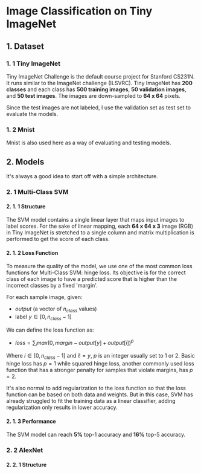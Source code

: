 # Image Classification on Tiny ImageNet

## 1. Dataset
### 1. 1 Tiny ImageNet
Tiny ImageNet Challenge is the default course project for Stanford CS231N. It runs similar to the ImageNet challenge (ILSVRC). Tiny ImageNet has __200 classes__ and each class has __500 training images__, __50 validation images__, and __50 test images__. The images are down-sampled to __64 x 64__ pixels.  

Since the test images are not labeled, I use the validation set as test set to evaluate the models.

### 1. 2 Mnist
Mnist is also used here as a way of evaluating and testing models.

## 2. Models
It's always a good idea to start off with a simple architecture.

### 2. 1 Multi-Class SVM
#### 2. 1. 1 Structure
The SVM model contains a single linear layer that maps input images to label scores. For the sake of linear mapping, each __64 x 64 x 3__ image (RGB) in Tiny ImageNet is stretched to a single column and matrix multiplication is performed to get the score of each class.

#### 2. 1. 2 Loss Function
To measure the quality of the model, we use one of the most common loss functions for Multi-Class SVM: hinge loss. Its objective is for the correct class of each image to have a predicted score that is higher than the incorrect classes by a fixed 'margin'.  

For each sample image, given:  
  - $output$ (a vector of $n_{class}$ values)
  - label $y  \in [0, n_{class} - 1]$

We can define the loss function as:  
  - $loss = \sum_i max(0, margin - output[y] + output[i])^p$

Where $i \in [0, n_{class} - 1]$ and $i != y$, $p$ is an integer usually set to $1$ or $2$. Basic hinge loss has $p = 1$ while squared hinge loss, another commonly used loss function that has a stronger penalty for samples that violate margins, has $p = 2$.  

It's also normal to add regularization to the loss function so that the loss function can be based on both data and weights. But in this case, SVM has already struggled to fit the training data as a linear classifier, adding regularization only results in lower accuracy.

#### 2. 1. 3 Performance
The SVM model can reach __5%__ top-1 accuracy and __16%__ top-5 accuracy.

### 2. 2 AlexNet
#### 2. 2. 1 Structure

